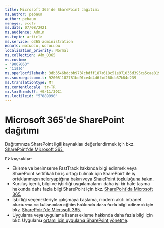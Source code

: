 ```yaml
---
title: Microsoft 365'de SharePoint dağıtımı
ms.author: pebaum
author: pebaum
manager: scotv
ms.date: 07/08/2021
ms.audience: Admin
ms.topic: article
ms.service: o365-administration
ROBOTS: NOINDEX, NOFOLLOW
localization_priority: Normal
ms.collection: Adm_O365
ms.custom:
- "9007063"
- "11926"
ms.openlocfilehash: 3db3546bdcbb9737cbdff187b618c51e971035d395ca5cae8195bbc0e360b313
ms.sourcegitcommit: 920051182781bd97ce4d4d6fbd268cb37b84d239
ms.translationtype: MT
ms.contentlocale: tr-TR
ms.lasthandoff: 08/11/2021
ms.locfileid: "57889990"
---
```

# <a name="deploy-sharepoint-in-microsoft-365"></a>Microsoft 365'de SharePoint dağıtımı

Dağıtımınıza SharePoint ilgili kaynakları değerlendirmek için bkz. [SharePoint'de Microsoft 365.](https://docs.microsoft.com/sharepoint/introduction) 

Ek kaynaklar: 

- Ekleme ve benimseme FastTrack hakkında bilgi edinmek veya SharePoint sertifikalı bir iş ortağı bulmak için SharePoint ile iş ortaklarımızın [neler](https://docs.microsoft.com/microsoft-365/sharepoint/sharepoint-partners-sharepoint-support)yaptığına bakın veya [SharePoint topluluğuna bakın.](https://techcommunity.microsoft.com/t5/sharepoint/ct-p/SharePoint) 
- Kuruluş içerik, bilgi ve işbirliği uygulamalarını daha iyi bir hale taşıma hakkında daha fazla bilgi SharePoint için bkz. [SharePoint'da Microsoft 365.](https://docs.microsoft.com/sharepoint/introduction#migration) 
- İşbirliği seçenekleriyle çalışmaya başlama, modern akıllı intranet oluşturma ve kullanıcıları eğitim hakkında daha fazla bilgi edinmek için bkz. [SharePoint'de Microsoft 365.](https://docs.microsoft.com/sharepoint/introduction#collaboration) 
- Uygulama veya uygulama lisansı ekleme hakkında daha fazla bilgi için bkz. Uygulama [ortamı için uygulama SharePoint yönetme](https://docs.microsoft.com/sharepoint/manage-app-licenses). 


